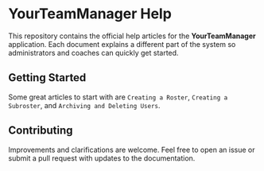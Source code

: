 # YourTeamManager Help

This repository contains the official help articles for the **YourTeamManager** application. Each document explains a different part of the system so administrators and coaches can quickly get started.

## Getting Started

Some great articles to start with are `Creating a Roster`, `Creating a Subroster`, and `Archiving and Deleting Users`.

## Contributing

Improvements and clarifications are welcome. Feel free to open an issue or submit a pull request with updates to the documentation.
